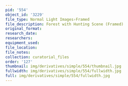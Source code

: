 ```yaml
---
pid: '554'
object_id: '3229'
file_type: Normal Light Images›Framed
file_description: Forest with Hunting Scene (Framed)
original_format:
research_date:
researchers:
equipment_used:
file_location:
file_notes:
collection: curatorial_files
order: '127'
thumbnail: img/derivatives/simple/554/thumbnail.jpg
fullwidth: img/derivatives/simple/554/fullwidth.jpg
full: img/derivatives/simple/554/fullwidth.jpg
---
```

